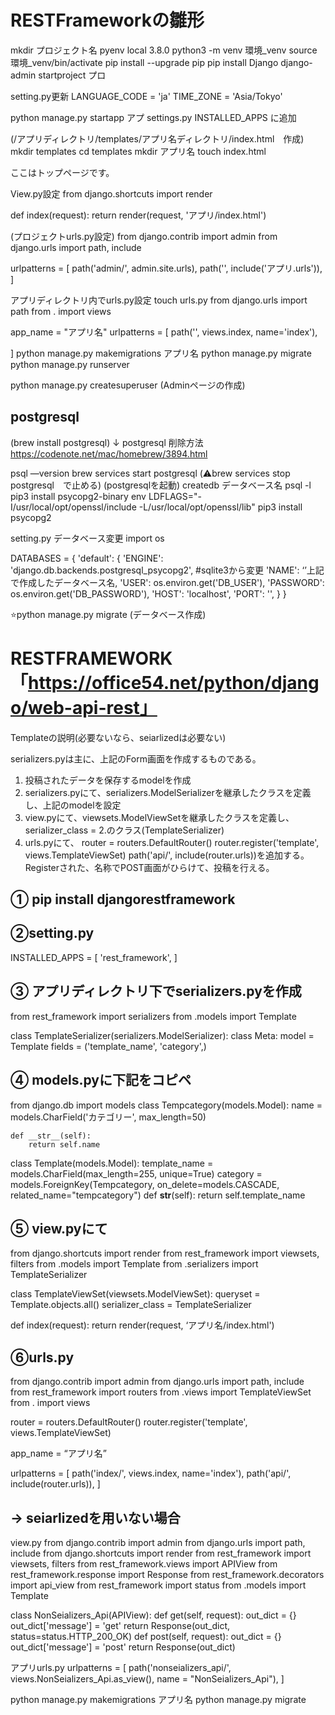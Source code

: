 # RESTFrameworkの雛形

mkdir プロジェクト名
pyenv local 3.8.0
python3 -m venv 環境_venv 
source 環境_venv/bin/activate
pip install --upgrade pip 
pip install Django
django-admin startproject プロ

setting.py更新
LANGUAGE_CODE = 'ja'
TIME_ZONE = 'Asia/Tokyo' 

python manage.py startapp アプ
settings.py INSTALLED_APPS に追加

(/アプリディレクトリ/templates/アプリ名ディレクトリ/index.html　作成)
mkdir templates
cd templates
mkdir アプリ名
touch index.html 
<!DOCTYPE html>
<html>
  <head>
	  ここはトップページです。
  </head>
  <body>
  </body>
</html>

View.py設定
from django.shortcuts import render 

def index(request):
	return render(request, 'アプリ/index.html')

(プロジェクトurls.py設定)
from django.contrib import admin
from django.urls import path, include

urlpatterns = [
path('admin/', admin.site.urls),
path('', include('アプリ.urls')),
]

アプリディレクトリ内でurls.py設定
touch urls.py
from django.urls import path
from . import views


app_name = "アプリ名"
urlpatterns = [
        path('', views.index, name='index'),

]
python manage.py makemigrations アプリ名
python manage.py migrate
python manage.py runserver

python manage.py createsuperuser
(Adminページの作成)

## postgresql
(brew install postgresql)
↓ postgresql 削除方法
https://codenote.net/mac/homebrew/3894.html

psql —version
brew services start postgresql
(⚠️brew services stop postgresql　で止める)
(postgresqlを起動)
createdb データベース名
psql -l
pip3 install psycopg2-binary
env LDFLAGS="-I/usr/local/opt/openssl/include -L/usr/local/opt/openssl/lib" pip3 install psycopg2 

setting.py データベース変更
import os 

DATABASES = {
    'default': {
        'ENGINE': 'django.db.backends.postgresql_psycopg2', #sqlite3から変更
        'NAME': ‘’上記で作成したデータベース名,
        'USER': os.environ.get('DB_USER'),
        'PASSWORD': os.environ.get('DB_PASSWORD'),
        'HOST': 'localhost',
        'PORT': '',
    }
}

⭐️python manage.py migrate (データベース作成)

# RESTFRAMEWORK「https://office54.net/python/django/web-api-rest」

Templateの説明(必要ないなら、seiarlizedは必要ない)

serializers.pyは主に、上記のForm画面を作成するものである。
1. 投稿されたデータを保存するmodelを作成
2. serializers.pyにて、serializers.ModelSerializerを継承したクラスを定義し、上記のmodelを設定
3. view.pyにて、viewsets.ModelViewSetを継承したクラスを定義し、serializer_class = 2.のクラス(TemplateSerializer)
4. urls.pyにて、
router = routers.DefaultRouter()
router.register('template', views.TemplateViewSet)
path('api/', include(router.urls))を追加する。
Registerされた、名称でPOST画面がひらけて、投稿を行える。


## ① pip install djangorestframework

## ②setting.py
INSTALLED_APPS = [
    'rest_framework',
]
## ③ アプリディレクトリ下でserializers.pyを作成
from rest_framework import serializers
from .models import Template

class TemplateSerializer(serializers.ModelSerializer):
    class Meta:
        model = Template
        fields = ('template_name', 'category',)

## ④ models.pyに下記をコピペ
from django.db import models
class Tempcategory(models.Model):
    name = models.CharField('カテゴリー', max_length=50)

    def __str__(self):
        return self.name

class Template(models.Model):
    template_name = models.CharField(max_length=255, unique=True)
    category = models.ForeignKey(Tempcategory, on_delete=models.CASCADE, related_name="tempcategory")
    def __str__(self):
        return self.template_name


## ⑤ view.pyにて
from django.shortcuts import render 
from rest_framework import viewsets, filters
from .models import Template
from .serializers import TemplateSerializer

class TemplateViewSet(viewsets.ModelViewSet):
    queryset = Template.objects.all()
    serializer_class = TemplateSerializer

def index(request):
    return render(request, ‘アプリ名/index.html')


## ⑥urls.py
from django.contrib import admin
from django.urls import path, include
from rest_framework import routers
from .views import TemplateViewSet
from . import views

router = routers.DefaultRouter()
router.register('template', views.TemplateViewSet)

app_name = “アプリ名”

urlpatterns = [
    path('index/', views.index, name='index'),
    path('api/', include(router.urls)),
]


## → seiarlizedを用いない場合
view.py
from django.contrib import admin
from django.urls import path, include
from django.shortcuts import render 
from rest_framework import viewsets, filters
from rest_framework.views import APIView
from rest_framework.response import Response
from rest_framework.decorators import api_view
from rest_framework import status
from .models import Template

class NonSeializers_Api(APIView):
    def get(self, request):
        out_dict = {}
        out_dict['message'] = 'get'
        return Response(out_dict, status=status.HTTP_200_OK)
    def post(self, request):
        out_dict = {}
        out_dict['message'] = 'post'
        return Response(out_dict)



アプリurls.py
urlpatterns = [
    path('nonseializers_api/', views.NonSeializers_Api.as_view(), name = "NonSeializers_Api"),
]

python manage.py makemigrations アプリ名
python manage.py migrate
